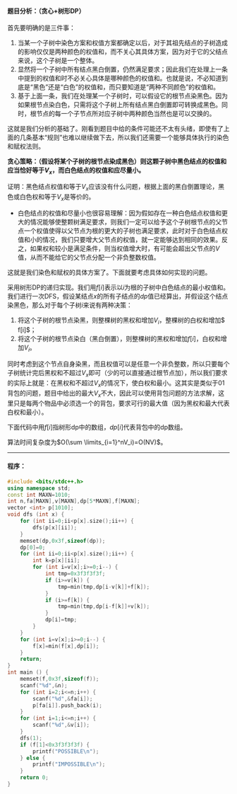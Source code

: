 #### **题目分析：（贪心+树形DP）**

首先要明确的是三件事：

1. 当某一个子树中染色方案和权值方案都确定以后，对于其祖先结点的子树造成的影响仅仅是两种颜色的权值和，而不关心其具体方案，因为对于它的父结点来说，这个子树是一个整体。
2. 显然将一个子树中所有结点黑白倒置，仍然满足要求；因此我们在处理上一条中提到的权值和时不必关心具体是哪种颜色的权值和。也就是说，不必知道到底是“黑色”还是“白色”的权值和，而只要知道是“两种不同颜色”的权值和。
3. 基于上面一条，我们在处理某一个子树时，可以假设它的根节点染黑色。因为如果根节点染白色，只需将这个子树上所有结点黑白倒置即可转换成黑色。同时，根节点的每一个子节点所对应子树中两种颜色当然也是可以交换的。

这就是我们分析的基础了。刚看到题目中给的条件可能还不太有头绪，即使有了上面的几条基本“规则”也难以继续做下去，所以我们还需要一个能够具体执行的染色和赋权法则。

**贪心策略：（假设将某个子树的根节点染成黑色）则这颗子树中黑色结点的权值和应当恰好等于$V_ x$，而白色结点的权值和应尽量小。**

证明：黑色结点权值和等于$V_x$应该没有什么问题，根据上面的黑白倒置理论，黑色或白色权和等于$V_x$是等价的。

- 白色结点的权值和尽量小也很容易理解：因为假如存在一种白色结点权值和更大的情况能够使整颗树满足要求，则我们一定可以给予这个子树根节点的父节点一个权值使得以父节点为根的更大的子树也满足要求，此时对于白色结点权值和小的情况，我们只要增大父节点的权值，就一定能够达到相同的效果。反之，如果权和较小是满足条件，则当权值增大时，有可能会超出父节点的$V$值，从而不能给它的父节点分配一个非负整数权值。

这就是我们染色和赋权的具体方案了。下面就要考虑具体如何实现的问题。

采用树形DP的递归实现。我们用$f[i]$表示以$i$为根的子树中白色结点的最小权值和。我们进行一次DFS，假设某结点$x$的所有子结点的$dp$值已经算出，并假设这个结点染黑色，那么对于每个子树$i$来说有两种决策：

1. 将这个子树的根节点染黑，则整棵树的黑权和增加$V_i$，整棵树的白权和增加$ f[i]$；
2. 将这个子树的根节点染白（黑白倒置），则整棵树的黑权和增加$f[i]$，白权和增加$V_i$。

同时考虑到这个节点自身染黑，而且权值可以是任意一个非负整数，所以只要每个子树统计完后黑权和不超过$V_x$即可（少的可以直接通过根节点加），所以我们要求的实际上就是：在黑权和不超过$V_x$的情况下，使白权和最小。这其实是类似于01背包的问题，题目中给出的最大$V_x$不大，因此可以使用背包问题的方法求解，这里只是每两个物品中必须选一个的背包，要求可行的最大值（因为黑权和最大代表白权和最小）。

下面代码中用$f[i]$指树形dp中的数组，$dp[i]$代表背包中的dp数组。

算法时间复杂度为$O(\sum \limits_{i=1}^nV_i)=O(NV)$。

------

#### **程序：**

```cpp
#include <bits/stdc++.h>
using namespace std;
const int MAXN=1010;
int n,fa[MAXN],v[MAXN],dp[5*MAXN],f[MAXN];
vector <int> p[1010];
void dfs (int x) {
	for (int ii=0;ii<p[x].size();ii++) {
		dfs(p[x][ii]);
	}
	memset(dp,0x3f,sizeof(dp));
	dp[0]=0;
	for (int ii=0;ii<p[x].size();ii++) {
		int k=p[x][ii];
		for (int i=v[x];i>=0;i--) {
			int tmp=0x3f3f3f3f;
			if (i>=v[k]) {
				tmp=min(tmp,dp[i-v[k]]+f[k]);
			}
			if (i>=f[k]) {
				tmp=min(tmp,dp[i-f[k]]+v[k]);
			}
			dp[i]=tmp;
		}
	}
	for (int i=v[x];i>=0;i--) {
		f[x]=min(f[x],dp[i]);
	}
	return;
}
int main () {
	memset(f,0x3f,sizeof(f));
	scanf("%d",&n);
	for (int i=2;i<=n;i++) {
		scanf("%d",&fa[i]);
		p[fa[i]].push_back(i);
	}
	for (int i=1;i<=n;i++) {
		scanf("%d",&v[i]);
	}
	dfs(1);
	if (f[1]<0x3f3f3f3f) {
		printf("POSSIBLE\n");
	} else {
		printf("IMPOSSIBLE\n");
	}
	return 0;
}
```